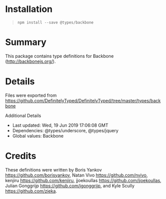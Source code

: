 # Installation
> `npm install --save @types/backbone`

# Summary
This package contains type definitions for Backbone (http://backbonejs.org/).

# Details
Files were exported from https://github.com/DefinitelyTyped/DefinitelyTyped/tree/master/types/backbone

Additional Details
 * Last updated: Wed, 19 Jun 2019 17:06:08 GMT
 * Dependencies: @types/underscore, @types/jquery
 * Global values: Backbone

# Credits
These definitions were written by Boris Yankov <https://github.com/borisyankov>, Natan Vivo <https://github.com/nvivo>, kenjiru <https://github.com/kenjiru>, jjoekoullas <https://github.com/jjoekoullas>, Julian Gonggrijp <https://github.com/jgonggrijp>, and Kyle Scully <https://github.com/zieka>.
